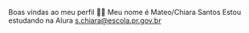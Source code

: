 Boas vindas ao meu perfil 💙💙
Meu nome é Mateo/Chiara Santos
Estou estudando na Alura
s.chiara@escola.pr.gov.br 
